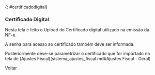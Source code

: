 

{: #certificadodigital}

### Certificado Digital

Nesta tela é feito o Upload do Certificado digital utilizado na emissão da NF-e.

A senha para acesso ao certificado também deve ser informada.

Posteriormente deve-se parametrizar o certificado que for importado na tela de [Ajustes Fiscal](sistema_ajustes_fiscal.md#Ajustes Fiscal - Geral)



[Voltar](sistema.md)

